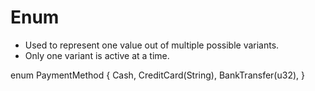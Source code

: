 # Enum
- Used to represent one value out of multiple possible variants.
- Only one variant is active at a time.

enum PaymentMethod {
    Cash,
    CreditCard(String),
    BankTransfer(u32),
}
